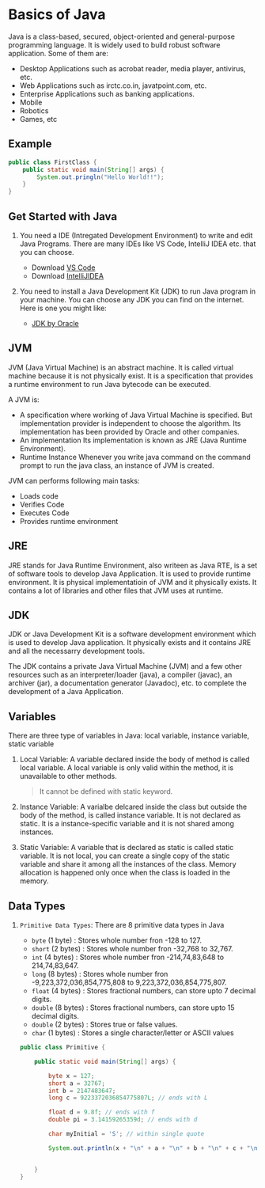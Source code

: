 # Basics of Java

Java is a class-based, secured, object-oriented and general-purpose programming language. It is widely used to build robust software application. Some of them are:

- Desktop Applications such as acrobat reader, media player, antivirus, etc.
- Web Applications such as irctc.co.in, javatpoint.com, etc.
- Enterprise Applications such as banking applications.
- Mobile
- Robotics
- Games, etc

## Example
```java
public class FirstClass {
    public static void main(String[] args) {
        System.out.pringln("Hello World!!");
    }
}
```
## Get Started with Java

1. You need a IDE (Intregated Development Environment) to write and edit Java Programs. There are many IDEs like VS Code, IntelliJ IDEA etc. that you can choose.

    - Download [VS Code](https://code.visualstudio.com/)
    - Download [IntelliJIDEA](https://www.jetbrains.com/idea/?var=1)

2. You need to install a Java Development Kit (JDK) to run Java program in your machine. You can choose any JDK you can find on the internet. Here is one you might like:
    - [JDK by Oracle](https://www.oracle.com/in/java/technologies/downloads/)

## JVM
JVM (Java Virtual Machine) is an abstract machine. It is called virtual machine because it is not physically exist. It is a specification that provides a runtime environment to run Java bytecode can be executed.

A JVM is:
- A specification where working of Java Virtual Machine is specified. But implementation provider is independent to choose the algorithm. Its implementation has been provided by Oracle and other companies.
- An implementation Its implementation is known as JRE (Java Runtime Environment).
- Runtime Instance Whenever you write java command on the command prompt to run the java class, an instance of JVM is created.

JVM can performs following main tasks:
- Loads code
- Verifies Code
- Executes Code
- Provides runtime environment

## JRE 

JRE stands for Java Runtime Environment, also writeen as Java RTE, is a set of software tools to develop Java Application. It is used to provide runtime environment. It is physical implementatioin of JVM and it physically exists. It contains a lot of libraries and other files that JVM uses at runtime.

## JDK

JDK or Java Development Kit is a software development environment which is used to develop Java application. It physically exists and it contains JRE and all the necessarry development tools.

The JDK contains a private Java Virtual Machine (JVM) and a few other resources such as an interpreter/loader (java), a compiler (javac), an archiver (jar), a documentation generator (Javadoc), etc. to complete the development of a Java Application.

## Variables

There are three type of variables in Java: local variable, instance variable, static variable

1. Local Variable: A variable declared inside the body of method is called local variable. A local variable is only valid within the method, it is unavailable to other methods.
    >It cannot be defined with static keyword.

2. Instance Variable: A varialbe delcared inside the class but outside the body of the method, is called instance variable. It is not declared as static. It is a instance-specific variable and it is not shared among instances.

3. Static Variable: A variable that is declared as static is called static variable. It is not local, you can create a single copy of the static variable and share it among all the instances of the class. Memory allocation is happened only once when the class is loaded in the memory.

## Data Types

1. `Primitive Data Types`: There are 8 primitive data types in Java
    - `byte` (1 byte) : Stores whole number fron -128 to 127.
    - `short` (2 bytes) : Stores whole number fron -32,768 to 32,767.
    - `int` (4 bytes) : Stores whole number fron -214,74,83,648 to 214,74,83,647.
    - `long` (8 bytes) : Stores whole number fron -9,223,372,036,854,775,808 to 9,223,372,036,854,775,807.
    - `float` (4 bytes) : Stores fractional numbers, can store upto 7 decimal digits.
    - `double` (8 bytes) : Stores fractional numbers, can store upto 15 decimal digits.
    - `double` (2 bytes) : Stores true or false values.
    - `char` (1 bytes) : Stores a single character/letter or ASCII values

    ```java
    public class Primitive {

        public static void main(String[] args) {

            byte x = 127;
            short a = 32767;
            int b = 2147483647;
            long c = 9223372036854775807L; // ends with L

            float d = 9.8f; // ends with f
            double pi = 3.14159265359d; // ends with d

            char myInitial = 'S'; // within single quote

            System.out.println(x + "\n" + a + "\n" + b + "\n" + c + "\n" + d + "\n" + pi + "\n" + myInitial);

    
        }
    }
    ```